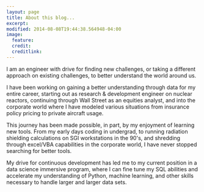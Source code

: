 ```yaml
---
layout: page
title: About this blog...
excerpt:
modified: 2014-08-08T19:44:38.564948-04:00
image:
  feature:
  credit:
  creditlink:
---
```


I am an engineer with drive for finding new challenges, or taking a different approach on existing challenges, to better understand the world around us.

I have been working on gaining a better understanding through data for my entire career, starting out as research & development engineer on nuclear reactors, continuing through Wall Street as an equities analyst, and into the corporate world where I have modeled various situations from insurance policy pricing to private aircraft usage.

This journey has been made possible, in part, by my enjoyment of learning new tools. From my early days coding in undergrad, to running radiation shielding calculations on SGI workstations in the 90's, and shredding through excel/VBA capabilities in the corporate world, I have never stopped searching for better tools.

My drive for continuous development has led me to my current position in a data science immersive program, where I can fine tune my SQL abilities and accelerate my understanding of Python, machine learning, and other skills necessary to handle larger and larger data sets.
